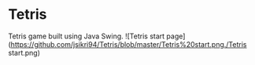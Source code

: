 # Tetris
Tetris game built using Java Swing.
![Tetris start page](https://github.com/jsikri94/Tetris/blob/master/Tetris%20start.png./Tetris start.png)
